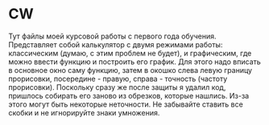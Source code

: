 # CW
Тут файлы моей курсовой работы с первого года обучения. Представляет собой калькулятор с двумя режимами работы: классическим (думаю, с этим проблем не будет), и графическим, где можно ввести функцию и построить его график. Для этого надо вписать в основное окно саму функцию, затем в окошко слева левую границу прорисовки, посередине - правую, справа - точность (частоту прорисовки).
Поскольку сразу же после защиты я удалил код, пришлось собирать его заново из обрезков, которые нашлись. Из-за этого могут быть некоторые неточности. Не забывайте ставить все скобки и не игнорируйте знаки умножения.
